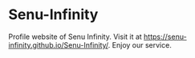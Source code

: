 # Senu-Infinity
Profile website of Senu Infinity. Visit it at https://senu-infinity.github.io/Senu-Infinity/. Enjoy our service.
